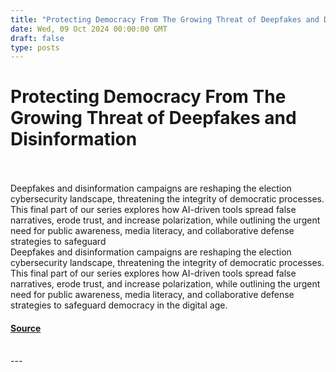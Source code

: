 ```yaml
---
title: "Protecting Democracy From The Growing Threat of Deepfakes and Disinformation"
date: Wed, 09 Oct 2024 00:00:00 GMT
draft: false
type: posts
---
```

# Protecting Democracy From The Growing Threat of Deepfakes and Disinformation

<br/>

<br/>
Deepfakes and disinformation campaigns are reshaping the election cybersecurity landscape, threatening the integrity of democratic processes. This final part of our series explores how AI-driven tools spread false narratives, erode trust, and increase polarization, while outlining the urgent need for public awareness, media literacy, and collaborative defense strategies to safeguard
<br/>
Deepfakes and disinformation campaigns are reshaping the election cybersecurity landscape, threatening the integrity of democratic processes. This final part of our series explores how AI-driven tools spread false narratives, erode trust, and increase polarization, while outlining the urgent need for public awareness, media literacy, and collaborative defense strategies to safeguard democracy in the digital age.

#### [Source](https://www.greynoise.io/blog/protecting-democracy-from-the-growing-threat-of-deepfakes-and-disinformation)

<br/>
---

